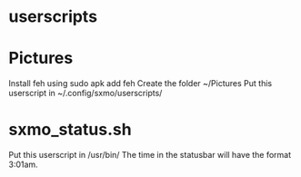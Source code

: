 # userscripts

# Pictures
Install feh using
sudo apk add feh
Create the folder ~/Pictures
Put this userscript in ~/.config/sxmo/userscripts/

# sxmo_status.sh
Put this userscript in /usr/bin/
The time in the statusbar will have the format 3:01am.

